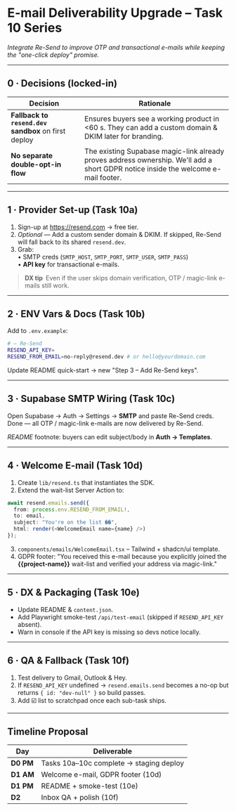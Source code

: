 # E-mail Deliverability Upgrade – Task 10 Series

_Integrate Re-Send to improve OTP and transactional e-mails while keeping the "one-click deploy" promise._

---

## 0 · Decisions (locked-in)

| Decision | Rationale |
|----------|-----------|
| **Fallback to `resend.dev` sandbox** on first deploy | Ensures buyers see a working product in <60 s. They can add a custom domain & DKIM later for branding. |
| **No separate double-opt-in flow** | The existing Supabase magic-link already proves address ownership. We'll add a short GDPR notice inside the welcome e-mail footer. |

---

## 1 · Provider Set-up (Task 10a)
1. Sign-up at <https://resend.com> → free tier.  
2. _Optional_ — Add a custom sender domain & DKIM. If skipped, Re-Send will fall back to its shared `resend.dev`.  
3. Grab:  
   • SMTP creds (`SMTP_HOST`, `SMTP_PORT`, `SMTP_USER`, `SMTP_PASS`)  
   • **API key** for transactional e-mails.

> **DX tip** Even if the user skips domain verification, OTP / magic-link e-mails still work.

---

## 2 · ENV Vars & Docs (Task 10b)
Add to `.env.example`:

```bash
# — Re-Send
RESEND_API_KEY=
RESEND_FROM_EMAIL=no-reply@resend.dev # or hello@yourdomain.com
```

Update README quick-start → new "Step 3 – Add Re-Send keys".

---

## 3 · Supabase SMTP Wiring (Task 10c)
Open Supabase → Auth → Settings → **SMTP** and paste Re-Send creds. Done — all OTP / magic-link e-mails are now delivered by Re-Send.

*README* footnote: buyers can edit subject/body in **Auth → Templates**.

---

## 4 · Welcome E-mail (Task 10d)
1. Create `lib/resend.ts` that instantiates the SDK.  
2. Extend the wait-list Server Action to:

```ts
await resend.emails.send({
  from: process.env.RESEND_FROM_EMAIL!,
  to: email,
  subject: "You're on the list ��",
  html: render(<WelcomeEmail name={name} />)
});
```

3. `components/emails/WelcomeEmail.tsx` – Tailwind + shadcn/ui template.  
4. GDPR footer: "You received this e-mail because you explicitly joined the **{{project-name}}** wait-list and verified your address via magic-link."

---

## 5 · DX & Packaging (Task 10e)
* Update README & `content.json`.  
* Add Playwright smoke-test `/api/test-email` (skipped if `RESEND_API_KEY` absent).  
* Warn in console if the API key is missing so devs notice locally.

---

## 6 · QA & Fallback (Task 10f)
1. Test delivery to Gmail, Outlook & Hey.  
2. If `RESEND_API_KEY` undefined → `resend.emails.send` becomes a no-op but returns `{ id: "dev-null" }` so build passes.  
3. Add ☑️ list to scratchpad once each sub-task ships.

---

## Timeline Proposal

| Day | Deliverable |
|-----|-------------|
| **D0 PM** | Tasks 10a–10c complete → staging deploy |
| **D1 AM** | Welcome e-mail, GDPR footer (10d) |
| **D1 PM** | README + smoke-test (10e) |
| **D2** | Inbox QA + polish (10f) | 